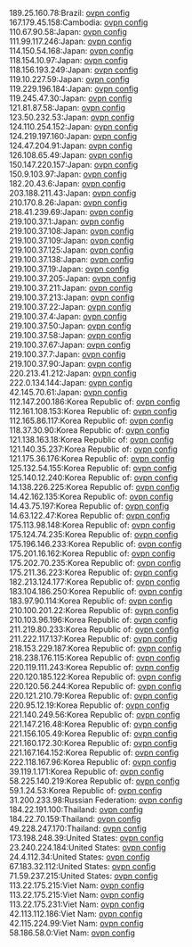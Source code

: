 189.25.160.78:Brazil: [ovpn config](vpn/189_25_160_78.ovpn)  
167.179.45.158:Cambodia: [ovpn config](vpn/167_179_45_158.ovpn)  
110.67.90.58:Japan: [ovpn config](vpn/110_67_90_58.ovpn)  
111.99.117.246:Japan: [ovpn config](vpn/111_99_117_246.ovpn)  
114.150.54.168:Japan: [ovpn config](vpn/114_150_54_168.ovpn)  
118.154.10.97:Japan: [ovpn config](vpn/118_154_10_97.ovpn)  
118.156.193.249:Japan: [ovpn config](vpn/118_156_193_249.ovpn)  
119.10.227.59:Japan: [ovpn config](vpn/119_10_227_59.ovpn)  
119.229.196.184:Japan: [ovpn config](vpn/119_229_196_184.ovpn)  
119.245.47.30:Japan: [ovpn config](vpn/119_245_47_30.ovpn)  
121.81.87.58:Japan: [ovpn config](vpn/121_81_87_58.ovpn)  
123.50.232.53:Japan: [ovpn config](vpn/123_50_232_53.ovpn)  
124.110.254.152:Japan: [ovpn config](vpn/124_110_254_152.ovpn)  
124.219.197.160:Japan: [ovpn config](vpn/124_219_197_160.ovpn)  
124.47.204.91:Japan: [ovpn config](vpn/124_47_204_91.ovpn)  
126.108.65.49:Japan: [ovpn config](vpn/126_108_65_49.ovpn)  
150.147.220.157:Japan: [ovpn config](vpn/150_147_220_157.ovpn)  
150.9.103.97:Japan: [ovpn config](vpn/150_9_103_97.ovpn)  
182.20.43.6:Japan: [ovpn config](vpn/182_20_43_6.ovpn)  
203.188.211.43:Japan: [ovpn config](vpn/203_188_211_43.ovpn)  
210.170.8.26:Japan: [ovpn config](vpn/210_170_8_26.ovpn)  
218.41.239.69:Japan: [ovpn config](vpn/218_41_239_69.ovpn)  
219.100.37.1:Japan: [ovpn config](vpn/219_100_37_1.ovpn)  
219.100.37.108:Japan: [ovpn config](vpn/219_100_37_108.ovpn)  
219.100.37.109:Japan: [ovpn config](vpn/219_100_37_109.ovpn)  
219.100.37.125:Japan: [ovpn config](vpn/219_100_37_125.ovpn)  
219.100.37.138:Japan: [ovpn config](vpn/219_100_37_138.ovpn)  
219.100.37.19:Japan: [ovpn config](vpn/219_100_37_19.ovpn)  
219.100.37.205:Japan: [ovpn config](vpn/219_100_37_205.ovpn)  
219.100.37.211:Japan: [ovpn config](vpn/219_100_37_211.ovpn)  
219.100.37.213:Japan: [ovpn config](vpn/219_100_37_213.ovpn)  
219.100.37.22:Japan: [ovpn config](vpn/219_100_37_22.ovpn)  
219.100.37.4:Japan: [ovpn config](vpn/219_100_37_4.ovpn)  
219.100.37.50:Japan: [ovpn config](vpn/219_100_37_50.ovpn)  
219.100.37.58:Japan: [ovpn config](vpn/219_100_37_58.ovpn)  
219.100.37.67:Japan: [ovpn config](vpn/219_100_37_67.ovpn)  
219.100.37.7:Japan: [ovpn config](vpn/219_100_37_7.ovpn)  
219.100.37.90:Japan: [ovpn config](vpn/219_100_37_90.ovpn)  
220.213.41.212:Japan: [ovpn config](vpn/220_213_41_212.ovpn)  
222.0.134.144:Japan: [ovpn config](vpn/222_0_134_144.ovpn)  
42.145.70.61:Japan: [ovpn config](vpn/42_145_70_61.ovpn)  
112.147.200.186:Korea Republic of: [ovpn config](vpn/112_147_200_186.ovpn)  
112.161.108.153:Korea Republic of: [ovpn config](vpn/112_161_108_153.ovpn)  
112.165.86.117:Korea Republic of: [ovpn config](vpn/112_165_86_117.ovpn)  
118.37.30.90:Korea Republic of: [ovpn config](vpn/118_37_30_90.ovpn)  
121.138.163.18:Korea Republic of: [ovpn config](vpn/121_138_163_18.ovpn)  
121.140.35.237:Korea Republic of: [ovpn config](vpn/121_140_35_237.ovpn)  
121.175.36.176:Korea Republic of: [ovpn config](vpn/121_175_36_176.ovpn)  
125.132.54.155:Korea Republic of: [ovpn config](vpn/125_132_54_155.ovpn)  
125.140.12.240:Korea Republic of: [ovpn config](vpn/125_140_12_240.ovpn)  
14.138.226.225:Korea Republic of: [ovpn config](vpn/14_138_226_225.ovpn)  
14.42.162.135:Korea Republic of: [ovpn config](vpn/14_42_162_135.ovpn)  
14.43.75.197:Korea Republic of: [ovpn config](vpn/14_43_75_197.ovpn)  
14.63.122.47:Korea Republic of: [ovpn config](vpn/14_63_122_47.ovpn)  
175.113.98.148:Korea Republic of: [ovpn config](vpn/175_113_98_148.ovpn)  
175.124.74.235:Korea Republic of: [ovpn config](vpn/175_124_74_235.ovpn)  
175.196.146.233:Korea Republic of: [ovpn config](vpn/175_196_146_233.ovpn)  
175.201.16.162:Korea Republic of: [ovpn config](vpn/175_201_16_162.ovpn)  
175.202.70.235:Korea Republic of: [ovpn config](vpn/175_202_70_235.ovpn)  
175.211.36.223:Korea Republic of: [ovpn config](vpn/175_211_36_223.ovpn)  
182.213.124.177:Korea Republic of: [ovpn config](vpn/182_213_124_177.ovpn)  
183.104.186.250:Korea Republic of: [ovpn config](vpn/183_104_186_250.ovpn)  
183.97.90.114:Korea Republic of: [ovpn config](vpn/183_97_90_114.ovpn)  
210.100.201.22:Korea Republic of: [ovpn config](vpn/210_100_201_22.ovpn)  
210.103.96.196:Korea Republic of: [ovpn config](vpn/210_103_96_196.ovpn)  
211.219.80.233:Korea Republic of: [ovpn config](vpn/211_219_80_233.ovpn)  
211.222.117.137:Korea Republic of: [ovpn config](vpn/211_222_117_137.ovpn)  
218.153.229.187:Korea Republic of: [ovpn config](vpn/218_153_229_187.ovpn)  
218.238.176.115:Korea Republic of: [ovpn config](vpn/218_238_176_115.ovpn)  
220.119.111.243:Korea Republic of: [ovpn config](vpn/220_119_111_243.ovpn)  
220.120.185.122:Korea Republic of: [ovpn config](vpn/220_120_185_122.ovpn)  
220.120.56.244:Korea Republic of: [ovpn config](vpn/220_120_56_244.ovpn)  
220.121.210.79:Korea Republic of: [ovpn config](vpn/220_121_210_79.ovpn)  
220.95.12.19:Korea Republic of: [ovpn config](vpn/220_95_12_19.ovpn)  
221.140.249.56:Korea Republic of: [ovpn config](vpn/221_140_249_56.ovpn)  
221.147.216.48:Korea Republic of: [ovpn config](vpn/221_147_216_48.ovpn)  
221.156.105.49:Korea Republic of: [ovpn config](vpn/221_156_105_49.ovpn)  
221.160.172.30:Korea Republic of: [ovpn config](vpn/221_160_172_30.ovpn)  
221.167.164.152:Korea Republic of: [ovpn config](vpn/221_167_164_152.ovpn)  
222.118.167.96:Korea Republic of: [ovpn config](vpn/222_118_167_96.ovpn)  
39.119.1.171:Korea Republic of: [ovpn config](vpn/39_119_1_171.ovpn)  
58.225.140.219:Korea Republic of: [ovpn config](vpn/58_225_140_219.ovpn)  
59.1.24.53:Korea Republic of: [ovpn config](vpn/59_1_24_53.ovpn)  
31.200.233.98:Russian Federation: [ovpn config](vpn/31_200_233_98.ovpn)  
184.22.191.100:Thailand: [ovpn config](vpn/184_22_191_100.ovpn)  
184.22.70.159:Thailand: [ovpn config](vpn/184_22_70_159.ovpn)  
49.228.247.170:Thailand: [ovpn config](vpn/49_228_247_170.ovpn)  
173.198.248.39:United States: [ovpn config](vpn/173_198_248_39.ovpn)  
23.240.224.184:United States: [ovpn config](vpn/23_240_224_184.ovpn)  
24.4.112.34:United States: [ovpn config](vpn/24_4_112_34.ovpn)  
67.183.32.112:United States: [ovpn config](vpn/67_183_32_112.ovpn)  
71.59.237.215:United States: [ovpn config](vpn/71_59_237_215.ovpn)  
113.22.175.215:Viet Nam: [ovpn config](vpn/113_22_175_215.ovpn)  
113.22.175.215:Viet Nam: [ovpn config](vpn/113_22_175_215.ovpn)  
113.22.175.231:Viet Nam: [ovpn config](vpn/113_22_175_231.ovpn)  
42.113.112.186:Viet Nam: [ovpn config](vpn/42_113_112_186.ovpn)  
42.115.224.99:Viet Nam: [ovpn config](vpn/42_115_224_99.ovpn)  
58.186.58.0:Viet Nam: [ovpn config](vpn/58_186_58_0.ovpn)  
